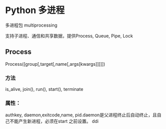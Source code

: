 # Python 多进程

多进程包 multiprocessing

支持子进程、通信和共享数据，提供Process, Queue, Pipe, Lock

## Process
Process([group[,target[,name[,args[kwargs]]]]])

### 方法
is_alive, join(), run(), start(), terminate

### 属性：
authkey, daemon,exitcode,name, pid.daemon是父进程终止后自动终止，且自己不能产生新进程，必须在start
之前设置。
ddi
